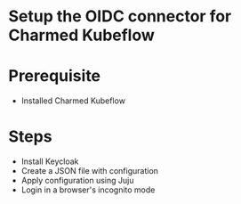 # Setup the OIDC connector for Charmed Kubeflow

# Prerequisite
- Installed Charmed Kubeflow

# Steps
- Install Keycloak
- Create a JSON file with configuration
- Apply configuration using Juju
- Login in a browser's incognito mode
